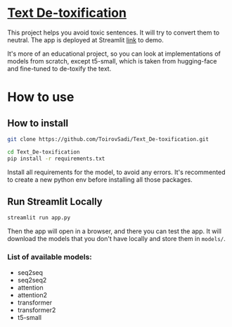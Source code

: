 # [Text De-toxification](https://text-de-toxification.streamlit.app)

This project helps you avoid toxic sentences. It will try to convert them to neutral. The app is deployed at Streamlit [link](https://text-de-toxification.streamlit.app) to demo.

It's more of an educational project, so you can look at implementations of models from scratch, except t5-small, which is taken from hugging-face and fine-tuned to de-toxify the text.

# How to use
## How to install
```bash
git clone https://github.com/ToirovSadi/Text_De-toxification.git

cd Text_De-toxification
pip install -r requirements.txt
```

Install all requirements for the model, to avoid any errors. It's recommented to create a new python env before installing all those packages.

## Run Streamlit Locally
```bash
streamlit run app.py
```
Then the app will open in a browser, and there you can test the app.
It will download the models that you don't have locally and store them in `models/`.

### List of available models:
- seq2seq
- seq2seq2
- attention
- attention2
- transformer
- transformer2
- t5-small
